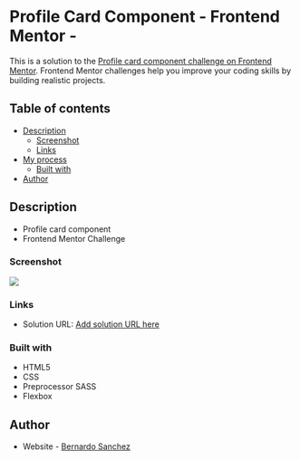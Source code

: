 # Profile Card Component - Frontend Mentor -

This is a solution to the [Profile card component challenge on Frontend Mentor](https://www.frontendmentor.io/challenges/profile-card-component-cfArpWshJ). 
Frontend Mentor challenges help you improve your coding skills by building realistic projects. 

## Table of contents

- [Description](#description)
  - [Screenshot](#screenshot)
  - [Links](#links)
- [My process](#my-process)
  - [Built with](#built-with)
- [Author](#author)

## Description

-  Profile card component
- Frontend Mentor Challenge

### Screenshot

![](..design/desktop-design.jpg)


### Links

- Solution URL: [Add solution URL here](https://your-solution-url.com)

### Built with

- HTML5 
- CSS 
- Preprocessor SASS
- Flexbox

## Author

- Website - [Bernardo Sanchez](https://www.your-site.com)
